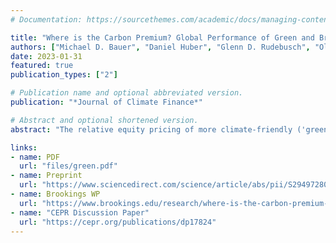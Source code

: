 ```yaml
---
# Documentation: https://sourcethemes.com/academic/docs/managing-content/

title: "Where is the Carbon Premium? Global Performance of Green and Brown Stocks"
authors: ["Michael D. Bauer", "Daniel Huber", "Glenn D. Rudebusch", "Ole Wilms"]
date: 2023-01-31
featured: true
publication_types: ["2"]

# Publication name and optional abbreviated version.
publication: "*Journal of Climate Finance*"

# Abstract and optional shortened version.
abstract: "The relative equity pricing of more climate-friendly ('green') versus less climate-friendly ('brown') companies is an open question in climate finance. Previous research comes to conflicting conclusions, documenting either a 'carbon premium' with brown stocks yielding higher returns, or the opposite, with green stocks outperforming brown. This paper provides new international evidence on this issue for a range of methodologies. Using carbon dioxide (CO2) emissions as reported by companies to measure their greenness, we document that green stocks across the G7 have generally provided higher returns than brown stocks for much of the past decade. We also try to reconcile our findings with previous work, and we provide some results for early 2022 that show that brown stocks outperformed green ones during the energy crisis."

links:
- name: PDF
  url: "files/green.pdf"
- name: Preprint
  url: "https://www.sciencedirect.com/science/article/abs/pii/S2949728023000020"
- name: Brookings WP
  url: "https://www.brookings.edu/research/where-is-the-carbon-premium-global-performance-of-green-and-brown-stocks/"
- name: "CEPR Discussion Paper"
  url: "https://cepr.org/publications/dp17824"
---
```

